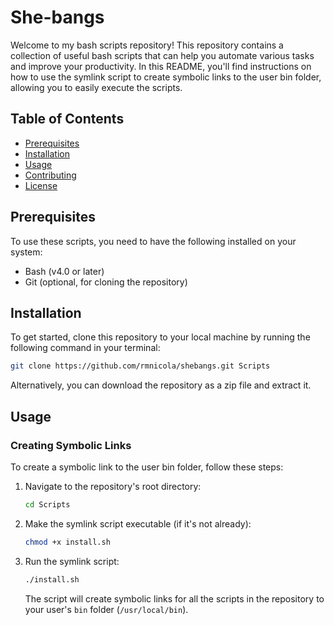 # She-bangs

Welcome to my bash scripts repository! This repository contains a collection of useful bash scripts that can help you automate various tasks and improve your productivity. In this README, you'll find instructions on how to use the symlink script to create symbolic links to the user bin folder, allowing you to easily execute the scripts.

## Table of Contents

- [Prerequisites](#prerequisites)
- [Installation](#installation)
- [Usage](#usage)
- [Contributing](#contributing)
- [License](#license)

## Prerequisites

To use these scripts, you need to have the following installed on your system:

- Bash (v4.0 or later)
- Git (optional, for cloning the repository)

## Installation

To get started, clone this repository to your local machine by running the following command in your terminal:

```bash
git clone https://github.com/rmnicola/shebangs.git Scripts
```

Alternatively, you can download the repository as a zip file and extract it.

## Usage

### Creating Symbolic Links

To create a symbolic link to the user bin folder, follow these steps:

1. Navigate to the repository's root directory:

   ```bash
   cd Scripts
   ```

2. Make the symlink script executable (if it's not already):

   ```bash
   chmod +x install.sh
   ```

3. Run the symlink script:

   ```bash
   ./install.sh
   ```

   The script will create symbolic links for all the scripts in the repository to your user's `bin` folder (`/usr/local/bin`).
